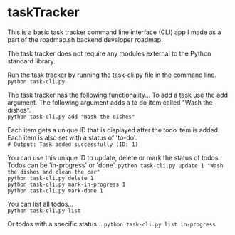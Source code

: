 # taskTracker
This is a basic task tracker command line interface (CLI) app I made as a part of the roadmap.sh backend developer roadmap. 

The task tracker does not require any modules external to the Python standard library.  

Run the task tracker by running the task-cli.py file in the command line.  
```python task-cli.py```  

The task tracker has the following functionality...
To add a task use the add argument. The following argument adds a to do item called "Wash the dishes".  
```python task-cli.py add "Wash the dishes"```  

Each item gets a unique ID that is displayed after the todo item is added. Each item is also set with a status of 'to-do'.  
```# Output: Task added successfully (ID: 1)```  

You can use this unique ID to update, delete or mark the status of todos. Todos can be 'in-progress' or 'done'.
```python task-cli.py update 1 "Wash the dishes and clean the car"```  
```python task-cli.py delete 1```  
```python task-cli.py mark-in-progress 1```  
```python task-cli.py mark-done 1```  

You can list all todos...  
```python task-cli.py list```  

Or todos with a specific status...
```python task-cli.py list in-progress```



